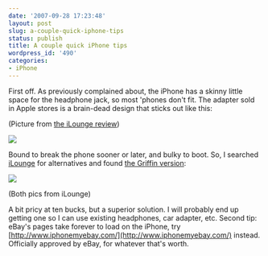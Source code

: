 ```yaml
---
date: '2007-09-28 17:23:48'
layout: post
slug: a-couple-quick-iphone-tips
status: publish
title: A couple quick iPhone tips
wordpress_id: '490'
categories:
- iPhone
---
```


First off. As previously complained about, the iPhone has a skinny little space for the headphone jack, so most 'phones don't fit. The adapter sold in Apple stores is a brain-dead design that sticks out like this:

(Picture from [the iLounge review](http://http://www.ilounge.com/index.php/ipod/review/belkin-headphone-adapter-for-iphone/))


![](http://www.phfactor.net/wp-pics/belkin-iphone-adapter-wpa.jpg)


 Bound to break the phone sooner or later, and bulky to boot. So, I searched [iLounge](http://www.ilounge.com/) for alternatives and found [the Griffin version](http://www.ilounge.com/index.php/ipod/review/griffin-headphone-adapter-for-iphone/):


![](http://www.phfactor.net/wp-pics/griffin-iphone-adapter-wpa.jpg)





(Both pics from iLounge)

A bit pricy at ten bucks, but a superior solution. I will probably end up getting one so I can use existing headphones, car adapter, etc.
Second tip: eBay's pages take forever to load on the iPhone, try [http://www.iphonemyebay.com/](http://www.iphonemyebay.com/) instead. Officially approved by eBay, for whatever that's worth.
